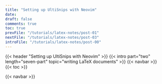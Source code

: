 ```yaml
---
title: "Setting up UltiSnips with Neovim"
date:
draft: false
comments: true
toc: true
prevFile: "/tutorials/latex-notes/post-01"
nextFile: "/tutorials/latex-notes/post-03"
introFile: "/tutorials/latex-notes/post-00"
---
```


{{< header "Setting up UltiSnips with Neovim" >}}
{{< intro part="two" length="seven-part" topic="writing LaTeX documents" >}}
{{< navbar >}}
{{< toc >}}

{{< navbar >}}
